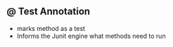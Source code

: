 ## @ Test Annotation
  - marks method as a test
  - Informs the Junit engine what methods need to run